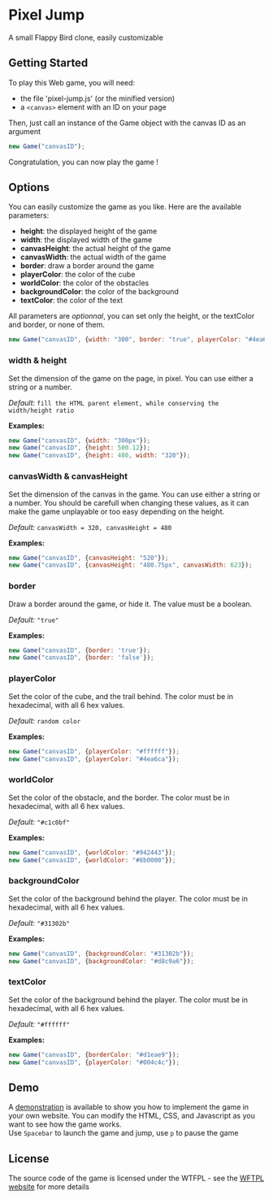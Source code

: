 # Pixel Jump
A small Flappy Bird clone, easily customizable

## Getting Started
To play this Web game, you will need:

* the file 'pixel-jump.js' (or the minified version)
* a `<canvas>` element with an ID on your page

Then, just call an instance of the Game object with the canvas ID as an argument
```javascript
new Game("canvasID");
```

Congratulation, you can now play the game !

## Options
You can easily customize the game as you like. Here are the available parameters:

* **height**: the displayed height of the game
* **width**: the displayed width of the game
* **canvasHeight**: the actual height of the game
* **canvasWidth**: the actual width of the game
* **border**: draw a border around the game
* **playerColor**: the color of the cube
* **worldColor**: the color of the obstacles
* **backgroundColor**: the color of the background
* **textColor**: the color of the text

All parameters are *optionnal*, you can set only the height, or the textColor and border, or none of them.

```javascript
new Game("canvasID", {width: "300", border: "true", playerColor: "#4ea6ca"});
```

### width & height
Set the dimension of the game on the page, in pixel. You can use either a string or a number.

*Default:* `fill the HTML parent element, while conserving the width/height ratio`

**Examples:**
```javascript
new Game("canvasID", {width: "300px"});
new Game("canvasID", {height: 500.12});
new Game("canvasID", {height: 480, width: "320"});
```

### canvasWidth & canvasHeight
Set the dimension of the canvas in the game. You can use either a string or a number.
You should be carefull when changing these values, as it can make the game unplayable or too easy depending on the height.

*Default:* `canvasWidth = 320, canvasHeight = 480`

**Examples:**
```javascript
new Game("canvasID", {canvasHeight: "520"});
new Game("canvasID", {canvasHeight: "480.75px", canvasWidth: 623});
```

### border
Draw a border around the game, or hide it. The value must be a boolean.

*Default:* `"true"`

**Examples:**
```javascript
new Game("canvasID", {border: 'true'});
new Game("canvasID", {border: 'false'});
```

### playerColor
Set the color of the cube, and the trail behind. The color must be in hexadecimal, with all 6 hex values.

*Default:* `random color`

**Examples:**
```javascript
new Game("canvasID", {playerColor: "#ffffff"});
new Game("canvasID", {playerColor: "#4ea6ca"});
```

### worldColor
Set the color of the obstacle, and the border. The color must be in hexadecimal, with all 6 hex values.

*Default:* `"#c1c0bf"`

**Examples:**
```javascript
new Game("canvasID", {worldColor: "#942443"});
new Game("canvasID", {worldColor: "#8b0000"});
```

### backgroundColor
Set the color of the background behind the player. The color must be in hexadecimal, with all 6 hex values.

*Default:* `"#31302b"`

**Examples:**
```javascript
new Game("canvasID", {backgroundColor: "#31302b"});
new Game("canvasID", {backgroundColor: "#d8c9a6"});
```

### textColor
Set the color of the background behind the player. The color must be in hexadecimal, with all 6 hex values.

*Default:* `"#ffffff"`

**Examples:**
```javascript
new Game("canvasID", {borderColor: "#d1eae9"});
new Game("canvasID", {playerColor: "#004c4c"});
```

## Demo
A [demonstration](demo) is available to show you how to implement the game in your own website. You can modify the HTML, CSS, and Javascript as you want to see how the game works.  
Use `Spacebar` to launch the game and jump, use `p` to pause the game

## License
The source code of the game is licensed under the WTFPL - see the [WFTPL website](http://www.wtfpl.net/) for more details
